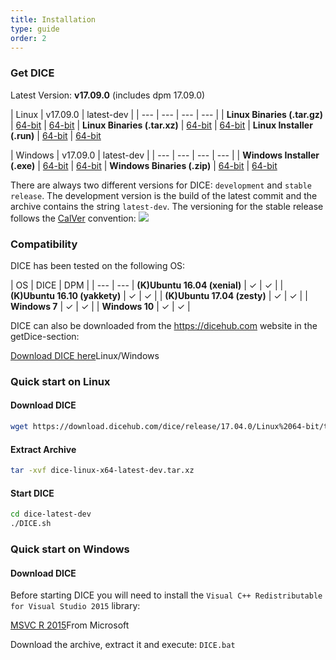 ```yaml
---
title: Installation
type: guide
order: 2
---
```


### Get DICE

Latest Version: **v17.09.0** (includes dpm 17.09.0)

| Linux | v17.09.0 | latest-dev |
| --- | --- | --- | --- |
| **Linux Binaries (.tar.gz)** | [64-bit][1.1] | [64-bit][1.2]
| **Linux Binaries (.tar.xz)** | [64-bit][1.3] | [64-bit][1.4]
| **Linux Installer (.run)** | [64-bit][1.5] | [64-bit][1.6]

| Windows | v17.09.0 | latest-dev |
| --- | --- | --- | --- |
| **Windows Installer (.exe)** | [64-bit][2.1] | [64-bit][2.2]
| **Windows Binaries (.zip)** | [64-bit][2.3] | [64-bit][2.3]

[1.1]:http://backup1.foxcloud.net/mcubcsro/dice/releases/dice/17.09/17.09.0/dice-linux-x64-17.09.0.tar.gz
[1.2]:http://backup1.foxcloud.net/mcubcsro/public/dice/releases/dice/latest-dev/dice-linux-x64-latest-dev.tar.gz
[1.3]:http://backup1.foxcloud.net/mcubcsro/dice/releases/dice/17.09/17.09.0/dice-linux-x64-17.09.0.tar.xz
[1.4]:http://backup1.foxcloud.net/mcubcsro/public/dice/releases/dice/latest-dev/dice-linux-x64-latest-dev.tar.xz
[1.5]:http://backup1.foxcloud.net/mcubcsro/dice/releases/dice/17.09/17.09.0/dice-linux-x64-17.09.0.run
[1.6]:http://backup1.foxcloud.net/mcubcsro/public/dice/releases/dice/latest-dev/dice-linux-x64-latest-dev.run

[2.1]:http://backup1.foxcloud.net/mcubcsro/public/dice/releases/dice/latest-dev/DICE_Installer_latest-dev.exe
[2.2]:http://backup1.foxcloud.net/mcubcsro/public/dice/releases/dice/latest-dev/DICE_Installer_latest-dev.exe
[2.3]:http://backup1.foxcloud.net/mcubcsro/dice/releases/dice/latest-dev/dice-win-x64-latest-dev.zip
[2.4]:http://backup1.foxcloud.net/mcubcsro/dice/releases/dice/latest-dev/dice-win-x64-latest-dev.zip

There are always two different versions for DICE: `development` and `stable release`. The development version is the build of the latest commit and the archive contains the string `latest-dev`. The versioning for the stable release follows the [CalVer](http://calver.org/) convention:
<img src="https://img.shields.io/badge/calver-YY.0M.MICRO-22bfda.svg">

### Compatibility

DICE has been tested on the following OS:

| OS | DICE | DPM |
| --- | ---
| **(K)Ubuntu 16.04 (xenial)** | ✓ | ✓ |
| **(K)Ubuntu 16.10 (yakkety)** | ✓ | ✓ |
| **(K)Ubuntu 17.04 (zesty)** | ✓ | ✓ |
| **Windows 7** | ✓ | ✓ |
| **Windows 10** | ✓ | ✓ |

DICE can also be downloaded from the <https://dicehub.com> website in the getDice-section:

<a class="button" href="https://dicehub.com/getdice/current" target="_blank">Download DICE here</a><span class="light info">Linux/Windows</span>

### Quick start on Linux



#### Download DICE

```bash
wget https://download.dicehub.com/dice/release/17.04.0/Linux%2064-bit/tar.xz
```

#### Extract Archive

```bash
tar -xvf dice-linux-x64-latest-dev.tar.xz
```

#### Start DICE

```bash
cd dice-latest-dev
./DICE.sh
```

### Quick start on Windows

#### Download DICE

Before starting DICE you will need to install the `Visual C++ Redistributable for Visual Studio 2015` library:

<a class="button" href="https://www.microsoft.com/en-us/download/details.aspx?id=48145" target="_blank">MSVC R 2015</a><span class="light info">From Microsoft</span>

Download the archive, extract it and execute: `DICE.bat`
